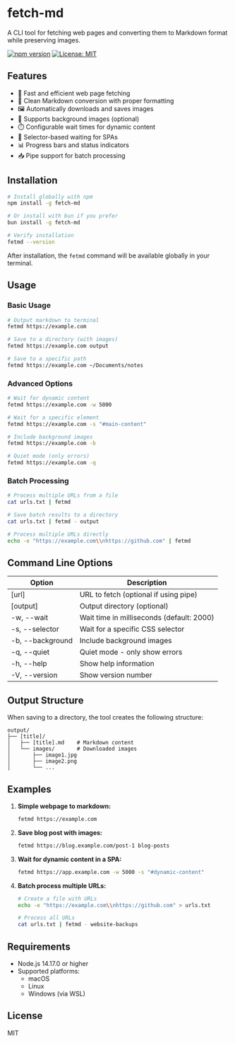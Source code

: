 # fetch-md

A CLI tool for fetching web pages and converting them to Markdown format while preserving images.

[![npm version](https://badge.fury.io/js/fetch-md.svg)](https://www.npmjs.com/package/fetch-md)
[![License: MIT](https://img.shields.io/badge/License-MIT-yellow.svg)](https://opensource.org/licenses/MIT)

## Features

- 🚀 Fast and efficient web page fetching
- 📝 Clean Markdown conversion with proper formatting
- 🖼️ Automatically downloads and saves images
- 🎨 Supports background images (optional)
- ⏱️ Configurable wait times for dynamic content
- 🎯 Selector-based waiting for SPAs
- 📊 Progress bars and status indicators
- 📥 Pipe support for batch processing

## Installation

```bash
# Install globally with npm
npm install -g fetch-md

# Or install with bun if you prefer
bun install -g fetch-md

# Verify installation
fetmd --version
```

After installation, the `fetmd` command will be available globally in your terminal.

## Usage

### Basic Usage

```bash
# Output markdown to terminal
fetmd https://example.com

# Save to a directory (with images)
fetmd https://example.com output

# Save to a specific path
fetmd https://example.com ~/Documents/notes
```

### Advanced Options

```bash
# Wait for dynamic content
fetmd https://example.com -w 5000

# Wait for a specific element
fetmd https://example.com -s "#main-content"

# Include background images
fetmd https://example.com -b

# Quiet mode (only errors)
fetmd https://example.com -q
```

### Batch Processing

```bash
# Process multiple URLs from a file
cat urls.txt | fetmd

# Save batch results to a directory
cat urls.txt | fetmd - output

# Process multiple URLs directly
echo -e "https://example.com\\nhttps://github.com" | fetmd
```

## Command Line Options

| Option | Description |
|--------|-------------|
| [url] | URL to fetch (optional if using pipe) |
| [output] | Output directory (optional) |
| -w, --wait <ms> | Wait time in milliseconds (default: 2000) |
| -s, --selector <selector> | Wait for a specific CSS selector |
| -b, --background | Include background images |
| -q, --quiet | Quiet mode - only show errors |
| -h, --help | Show help information |
| -V, --version | Show version number |

## Output Structure

When saving to a directory, the tool creates the following structure:

```
output/
├── [title]/
│   ├── [title].md    # Markdown content
│   └── images/       # Downloaded images
│       ├── image1.jpg
│       ├── image2.png
│       └── ...
```

## Examples

1. **Simple webpage to markdown:**
   ```bash
   fetmd https://example.com
   ```

2. **Save blog post with images:**
   ```bash
   fetmd https://blog.example.com/post-1 blog-posts
   ```

3. **Wait for dynamic content in a SPA:**
   ```bash
   fetmd https://app.example.com -w 5000 -s "#dynamic-content"
   ```

4. **Batch process multiple URLs:**
   ```bash
   # Create a file with URLs
   echo -e "https://example.com\\nhttps://github.com" > urls.txt
   
   # Process all URLs
   cat urls.txt | fetmd - website-backups
   ```

## Requirements

- Node.js 14.17.0 or higher
- Supported platforms:
  - macOS
  - Linux
  - Windows (via WSL)

## License

MIT
